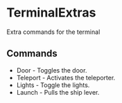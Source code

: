 # TerminalExtras

Extra commands for the terminal

## Commands

- Door - Toggles the door.
- Teleport - Activates the teleporter.
- Lights - Toggle the lights.
- Launch - Pulls the ship lever.
